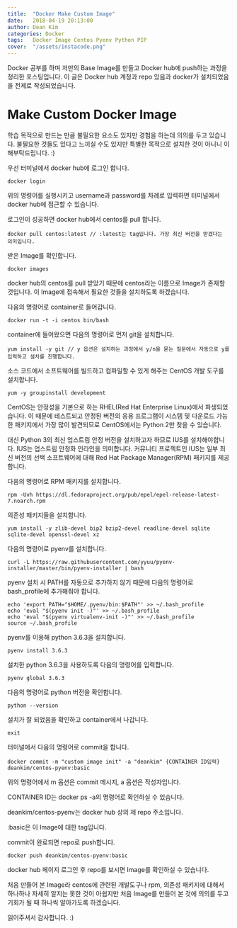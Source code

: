 ```yaml
---
title:  "Docker Make Custom Image"
date:   2018-04-19 20:13:00
author: Dean Kim
categories: Docker
tags:	Docker Image Centos Pyenv Python PIP
cover:  "/assets/instacode.png"
---
```


Docker 공부를 하며 저만의 Base Image를 만들고 Docker hub에 push하는 과정을 정리한 포스팅입니다.
이 글은 Docker hub 계정과 repo 있음과 docker가 설치되었음을 전제로 작성되었습니다.

# Make Custom Docker Image

학습 목적으로 만드는 만큼 불필요한 요소도 있지만 경험을 하는데 의의를 두고 있습니다. 불필요한 것들도 있다고 느끼실 수도 있지만 특별한 목적으로 설치한 것이 아니니 이해부탁드립니다. :) 

우선 터미널에서 docker hub에 로그인 합니다.

~~~~
docker login
~~~~

위의 명령어를 실행시키고 username과 password를 차례로 입력하면 터미널에서 docker hub에 접근할 수 있습니다.

로그인이 성공하면 docker hub에서 centos를 pull 합니다.

~~~~
docker pull centos:latest // :latest는 tag입니다. 가장 최신 버전을 받겠다는 의미입니다.
~~~~

받은 Image를 확인합니다.

~~~~
docker images
~~~~

docker hub의 centos를 pull 받았기 때문에 centos라는 이름으로 Image가 존재할 것입니다.
이 Image에 접속해서 필요한 것들을 설치하도록 하겠습니다.

다음의 명령어로 container로 들어갑니다.

~~~~
docker run -t -i centos bin/bash
~~~~

container에 들어왔으면 다음의 명령어로 먼저 git을 설치합니다.

~~~~
yum install -y git // y 옵션은 설치하는 과정에서 y/n을 묻는 질문에서 자동으로 y를 입력하고 설치를 진행합니다.
~~~~

소스 코드에서 소프트웨어를 빌드하고 컴파일할 수 있게 해주는 CentOS 개발 도구를 설치합니다.

~~~~
yum -y groupinstall development
~~~~

CentOS는 안정성을 기본으로 하는 RHEL(Red Hat Enterprise Linux)에서 파생되었습니다. 
이 때문에 테스트되고 안정된 버전의 응용 프로그램이 시스템 및 다운로드 가능한 패키지에서 가장 많이 발견되므로 CentOS에서는 Python 2만 찾을 수 있습니다.

대신 Python 3의 최신 업스트림 안정 버전을 설치하고자 하므로 IUS를 설치해야합니다. IUS는 업스트림 안정화 인라인을 의미합니다. 
커뮤니티 프로젝트인 IUS는 일부 최신 버전의 선택 소프트웨어에 대해 Red Hat Package Manager(RPM) 패키지를 제공합니다.

다음의 명령어로 RPM 패키지를 설치합니다.

~~~~
rpm -Uvh https://dl.fedoraproject.org/pub/epel/epel-release-latest-7.noarch.rpm
~~~~

의존성 패키지들을 설치합니다.

~~~~
yum install -y zlib-devel bip2 bzip2-devel readline-devel sqlite sqlite-devel openssl-devel xz
~~~~

다음의 명령어로 pyenv를 설치합니다.

~~~~
curl -L https://raw.githubusercontent.com/yyuu/pyenv-installer/master/bin/pyenv-installer | bash
~~~~

pyenv 설치 시 PATH를 자동으로 추가하지 않기 때문에 다음의 명령어로 bash_profile에 추가해줘야 합니다.

~~~~
echo 'export PATH="$HOME/.pyenv/bin:$PATH"' >> ~/.bash_profile
echo 'eval "$(pyenv init -)"' >> ~/.bash_profile
echo 'eval "$(pyenv virtualenv-init -)"' >> ~/.bash_profile
source ~/.bash_profile
~~~~

pyenv를 이용해 python 3.6.3을 설치합니다.

~~~~
pyenv install 3.6.3
~~~~

설치한 python 3.6.3을 사용하도록 다음의 명령어를 입력합니다.

~~~~
pyenv global 3.6.3
~~~~

다음의 명령어로 python 버전을 확인합니다.

~~~~
python --version
~~~~

설치가 잘 되었음을 확인하고 container에서 나갑니다.

~~~~
exit
~~~~

터미널에서 다음의 명령어로 commit을 합니다.

~~~~
docker commit -m "custom image init" -a "deankim" {CONTAINER ID입력} deankim/centos-pyenv:basic
~~~~

위의 명령어에서 m 옵션은 commit 메시지, a 옵션은 작성자입니다.

CONTAINER ID는 docker ps -a의 명령어로 확인하실 수 있습니다.

deankim/centos-pyenv는 docker hub 상의 제 repo 주소입니다.

:basic은 이 Image에 대한 tag입니다.

commit이 완료되면 repo로 push합니다.

~~~~
docker push deankim/centos-pyenv:basic
~~~~

docker hub 페이지 로그인 후 repo를 보시면 Image를 확인하실 수 있습니다.

처음 만들어 본 Image라 centos에 관련된 개발도구나 rpm, 의존성 패키지에 대해서 하나하나 자세히 알지는 못한 것이 아쉽지만 처음 Image를 만들어
본 것에 의의를 두고 기회가 될 때 하나씩 알아가도록 하겠습니다.

읽어주셔서 감사합니다. :)